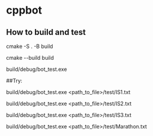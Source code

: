 # cppbot

## How to build and test
cmake -S . -B build

cmake --build build

build/debug/bot_test.exe

##Try:

build/debug/bot_test.exe <path_to_file>/test/IS1.txt

build/debug/bot_test.exe <path_to_file>/test/IS2.txt

build/debug/bot_test.exe <path_to_file>/test/IS3.txt

build/debug/bot_test.exe <path_to_file>/test/Marathon.txt


